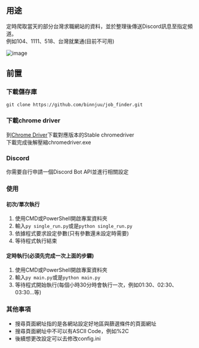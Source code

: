## 用途
定時爬取當天的部分台灣求職網站的資料，並於整理後傳送Discord訊息至指定頻道。
<br>
例如104、1111、518、台灣就業通(目前不可用)

![image](https://github.com/binnjuu/job_finder/blob/main/example.gif)


## 前置
### 下載儲存庫
```
git clone https://github.com/binnjuu/job_finder.git
```

### 下載chrome driver
到[Chrome Driver](https://googlechromelabs.github.io/chrome-for-testing/)下載對應版本的Stable chromedriver
<br>
下載完成後解壓縮chromedriver.exe

### Discord
你需要自行申請一個Discord Bot API並進行相關設定

### 使用
#### 初次/單次執行
1. 使用CMD或PowerShell開啟專案資料夾
2. 輸入`py single_run.py`或是`python single_run.py`
3. 依據程式要求設定參數(只有參數還未設定時需要)
4. 等待程式執行結束

#### 定時執行(必須先完成一次上面的步驟)
1. 使用CMD或PowerShell開啟專案資料夾
2. 輸入`py main.py`或是`python main.py`
3. 等待程式開始執行(每個小時30分時會執行一次，例如01:30、02:30、03:30...等)

### 其他事項
* 搜尋頁面網址指的是各網站設定好地區與篩選條件的頁面網址
* 搜尋頁面網址中不可以有ASCII Code，例如%2C
* 後續想更改設定可以去修改config.ini
